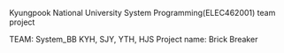 Kyungpook National University
System Programming(ELEC462001) team project

TEAM: System_BB
KYH, SJY, YTH, HJS
Project name: Brick Breaker

